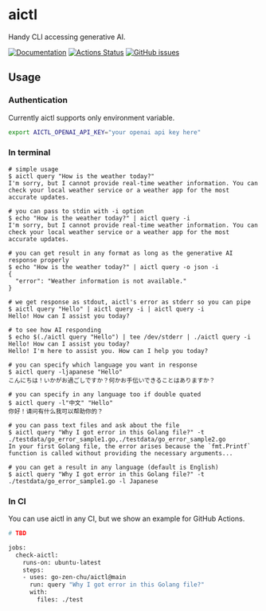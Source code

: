 # aictl

Handy CLI accessing generative AI.

[![Documentation](https://pkg.go.dev/badge/github.com/go-zen-chu/golang-template)](http:///pkg.go.dev/github.com/go-zen-chu/golang-template)
[![Actions Status](https://github.com/go-zen-chu/golang-template/workflows/ci/badge.svg)](https://github.com/go-zen-chu/golang-template/actions)
[![GitHub issues](https://img.shields.io/github/issues/go-zen-chu/golang-template.svg)](https://github.com/go-zen-chu/golang-template/issues)

## Usage

### Authentication

Currently aictl supports only environment variable.

```bash
export AICTL_OPENAI_API_KEY="your openai api key here"
```

### In terminal

```
# simple usage
$ aictl query "How is the weather today?"
I'm sorry, but I cannot provide real-time weather information. You can check your local weather service or a weather app for the most accurate updates.

# you can pass to stdin with -i option
$ echo "How is the weather today?" | aictl query -i
I'm sorry, but I cannot provide real-time weather information. You can check your local weather service or a weather app for the most accurate updates.

# you can get result in any format as long as the generative AI response properly
$ echo "How is the weather today?" | aictl query -o json -i 
{
  "error": "Weather information is not available."
}

# we get response as stdout, aictl's error as stderr so you can pipe
$ aictl query "Hello" | aictl query -i | aictl query -i
Hello! How can I assist you today?

# to see how AI responding
$ echo $(./aictl query "Hello") | tee /dev/stderr | ./aictl query -i
Hello! How can I assist you today?
Hello! I'm here to assist you. How can I help you today?

# you can specify which language you want in response
$ aictl query -ljapanese "Hello"
こんにちは！いかがお過ごしですか？何かお手伝いできることはありますか？

# you can specify in any language too if double quated
$ aictl query -l"中文" "Hello"
你好！请问有什么我可以帮助你的？

# you can pass text files and ask about the file
$ aictl query "Why I got error in this Golang file?" -t ./testdata/go_error_sample1.go,./testdata/go_error_sample2.go
In your first Golang file, the error arises because the `fmt.Printf` function is called without providing the necessary arguments...

# you can get a result in any language (default is English)
$ aictl query "Why I got error in this Golang file?" -t ./testdata/go_error_sample1.go -l Japanese
```

### In CI

You can use aictl in any CI, but we show an example for GitHub Actions.

```bash
# TBD

jobs:
  check-aictl:
    runs-on: ubuntu-latest
    steps:
    - uses: go-zen-chu/aictl@main
      run: query "Why I got error in this Golang file?"
      with:
        files: ./test
```
